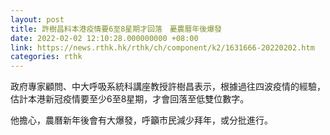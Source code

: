 ```yaml
---
layout: post
title: 許樹昌料本港疫情要6至8星期才回落　憂農曆年後爆發
date: 2022-02-02 12:10:28.000000000 +08:00
link: https://news.rthk.hk/rthk/ch/component/k2/1631666-20220202.htm
categories: rthk
---
```


政府專家顧問、中大呼吸系統科講座教授許樹昌表示，根據過往四波疫情的經驗，估計本港新冠疫情要至少6至8星期，才會回落至低雙位數字。

他擔心，農曆新年後會有大爆發，呼籲市民減少拜年，或分批進行。
